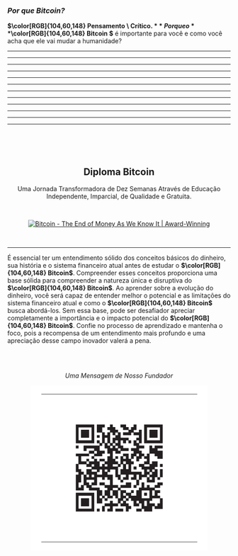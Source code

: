 ### _Por que Bitcoin?_


**$\color[RGB]{104,60,148} Pensamento \ Crítico. $** Por que o **$\color[RGB]{104,60,148} Bitcoin $** é importante para você e como você acha que ele vai mudar a humanidade?
_________________________________________________________________________________________________________
_________________________________________________________________________________________________________
_________________________________________________________________________________________________________
_________________________________________________________________________________________________________
_________________________________________________________________________________________________________
_________________________________________________________________________________________________________
_________________________________________________________________________________________________________
_________________________________________________________________________________________________________
_________________________________________________________________________________________________________
_________________________________________________________________________________________________________
_________________________________________________________________________________________________________
_________________________________________________________________________________________________________

<br/><br/><br/>

<h2 align="center">Diploma Bitcoin</h2>   
<p align="center">Uma Jornada Transformadora de Dez Semanas Através de Educação Independente, Imparcial, de Qualidade e Gratuita.</p>    

<br/>

<div><p align="center"><a rel="Video" href="https://www.youtube.com/watch?v=zpNlG3VtcBM"><img alt="Bitcoin - The End of Money As We Know It | Award-Winning" width="670" style="border-width:0" src="Imagens/Por-que-Bitcoin/O-fim-do-dinheiro-com-QR-Code-v1.png"/></a></div>
<br/>

_________________________________________________________________________________________________________


É essencial ter um entendimento sólido dos conceitos básicos do dinheiro, sua história e o sistema financeiro atual antes de estudar o **$\color[RGB]{104,60,148} Bitcoin$**. Compreender esses conceitos proporciona uma base sólida para compreender a natureza única e disruptiva do **$\color[RGB]{104,60,148} Bitcoin$**. Ao aprender sobre a evolução do dinheiro, você será capaz de entender melhor o potencial e as limitações do sistema financeiro atual e como o **$\color[RGB]{104,60,148} Bitcoin$** busca abordá-los. Sem essa base, pode ser desafiador apreciar completamente a importância e o impacto potencial do **$\color[RGB]{104,60,148} Bitcoin$**. Confie no processo de aprendizado e mantenha o foco, pois a recompensa de um entendimento mais profundo e uma apreciação desse campo inovador valerá a pena.

<br/><br/>

<p align="center"><em>Uma Mensagem de Nosso Fundador</em></p>

<div><p align="center"><a rel="Website" href="https://miprimerbitcoin.io/educacion-bitcoin/"><img alt="A Message from Our Founder" width="400" style="border-width:0" src="Imagens/Por-que-Bitcoin/mensagem-do-fundador-com-código-QR-v1.png"/></a></div>

